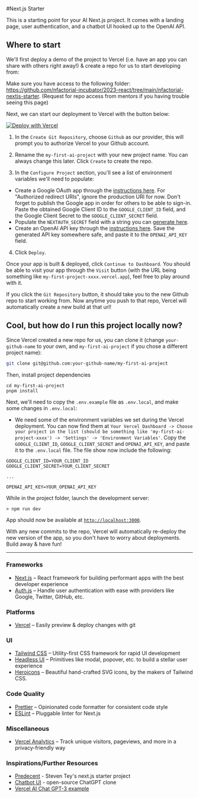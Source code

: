 #Next.js Starter

This is a starting point for your AI Next.js project. It comes with a landing page, user authentication, and a chatbot UI hooked up to the OpenAI API.

## Where to start

We'll first deploy a demo of the project to Vercel (i.e. have an app you can share with others right away!) & create a repo for us to start developing from:

Make sure you have access to the following folder: https://github.com/nfactorial-incubator/2023-react/tree/main/nfactorial-nextjs-starter. (Request for repo access from mentors if you having trouble seeing this page)

Next, we can start our deployment to Vercel with the button below:

[![Deploy with Vercel](https://vercel.com/button)](https://vercel.com/new/clone?repository-url=https%3A%2F%2Fgithub.com%2Fnfactorial-incubator%2F2023-react%2Ftree%2Fmain%2Fnfactorial-nextjs-starter&env=GOOGLE_CLIENT_ID,GOOGLE_CLIENT_SECRET,NEXTAUTH_SECRET,OPENAI_API_KEY&envDescription=Look%20into%20the%20README%20or%20the%20'Learn%20More'%20to%20learn%20what%20to%20populate%20the%20values%20with.&envLink=https%3A%2F%2Fgithub.com%2Fnfactorial-incubator%2F2023-react%2Fblob%2Fmain%2Fnfactorial-nextjs-starter%2F.env.example&project-name=my-first-ai-project&repository-name=my-first-ai-project)

1) In the `Create Git Repository`, choose `Github` as our provider, this will prompt you to authorize Vercel to your Github account.

2) Rename the `my-first-ai-project` with your new project name. You can always change this later. Click `Create` to create the repo.

3) In the `Configure Project` section, you'll see a list of environment variables we'll need to populate:

* Create a Google OAuth app through the [instructions here](https://refine.dev/blog/nextauth-google-github-authentication-nextjs/#for-googleprovider-make-sure-you-have-a-google-account). For "Authorized redirect URIs", ignore the production URI for now. Don't forget to publish the Google app in order for others to be able to sign-in. Paste the obtained Google Client ID to the `GOOGLE_CLIENT_ID` field, and the Google Client Secret to the `GOOGLE_CLIENT_SECRET` field. 
* Populate the `NEXTAUTH_SECRET` field with a string you can [generate here](https://generate-secret.vercel.app/32).
* Create an OpenAI API key through the [instructions here](https://www.howtogeek.com/885918/how-to-get-an-openai-api-key/). Save the generated API key somewhere safe, and paste it to the `OPENAI_API_KEY` field.

4) Click `Deploy`.

Once your app is built & deployed, click `Continue to Dashboard`. You should be able to visit your app through the `Visit` button (with the URL being something like `my-first-project-xxxx.vercel.app`), feel free to play around with it.

If you click the `Git Repository` button, it should take you to the new Github repo to start working from. Now anytime you push to that repo, Vercel will automatically create a new build at that url!

## Cool, but how do I run this project locally now?

Since Vercel created a new repo for us, you can clone it (change `your-github-name` to your own, and `my-first-ai-project` if you chose a different project name):
```bash
git clone git@github.com:your-github-name/my-first-ai-project
```
Then, install project dependencies
```
cd my-first-ai-project
pnpm install
```

Next, we'll need to copy the `.env.example` file as `.env.local`, and make some changes in `.env.local`:

* We need some of the environment variables we set during the Vercel deployment. You can now find them at `Your Vercel Dashboard -> Choose your project in the list (should be something like 'my-first-ai-project-xxxx') -> 'Settings' -> 'Environment Variables'`. Copy the `GOOGLE_CLIENT_ID`, `GOOGLE_CLIENT_SECRET` and `OPENAI_API_KEY`, and paste it to the `.env.local` file. The file show now include the following:
```
GOOGLE_CLIENT_ID=YOUR_CLIENT_ID
GOOGLE_CLIENT_SECRET=YOUR_CLIENT_SECRET

...

OPENAI_API_KEY=YOUR_OPENAI_API_KEY
```

While in the project folder, launch the development server:
```
> npm run dev
```
App should now be available at [`http://localhost:3000`](http://localhost:3000).

With any new commits to the repo, Vercel will automatically re-deploy the new version of the app, so you don't have to worry about deployments. Build away & have fun!

***

### Frameworks

- [Next.js](https://nextjs.org/) – React framework for building performant apps with the best developer experience
- [Auth.js](https://authjs.dev/) – Handle user authentication with ease with providers like Google, Twitter, GitHub, etc.

### Platforms

- [Vercel](https://vercel.com/) – Easily preview & deploy changes with git

### UI

- [Tailwind CSS](https://tailwindcss.com/) – Utility-first CSS framework for rapid UI development
- [Headless UI](https://headlessui.com/) – Primitives like modal, popover, etc. to build a stellar user experience
- [Heroicons](https://heroicons.com/) – Beautiful hand-crafted SVG icons, by the makers of Tailwind CSS.

### Code Quality

- [Prettier](https://prettier.io/) – Opinionated code formatter for consistent code style
- [ESLint](https://eslint.org/) – Pluggable linter for Next.js

### Miscellaneous

- [Vercel Analytics](https://vercel.com/analytics) – Track unique visitors, pageviews, and more in a privacy-friendly way

### Inspirations/Further Resources

- [Predecent](https://github.com/steven-tey/precedent/) - Steven Tey's next.js starter project
- [Chatbot UI](https://chatbotui.com/) - open-source ChatGPT clone
- [Vercel AI Chat GPT-3 example](https://github.com/vercel/examples/tree/main/solutions/ai-chatgpt)
